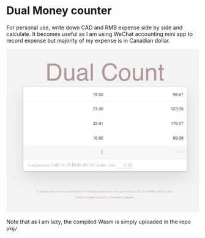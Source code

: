 # Dual Money counter

For personal use, write down CAD and RMB expense side by side and calculate. It becomes useful as I am using WeChat accounting mini app to record expense but majority of my expense is in Canadian dollar.

<p align="center">
  <img src="./screenshot/demo.png" />
</p>

Note that as I am lazy, the compiled Wasm is simply uploaded in the repo `pkg/`
